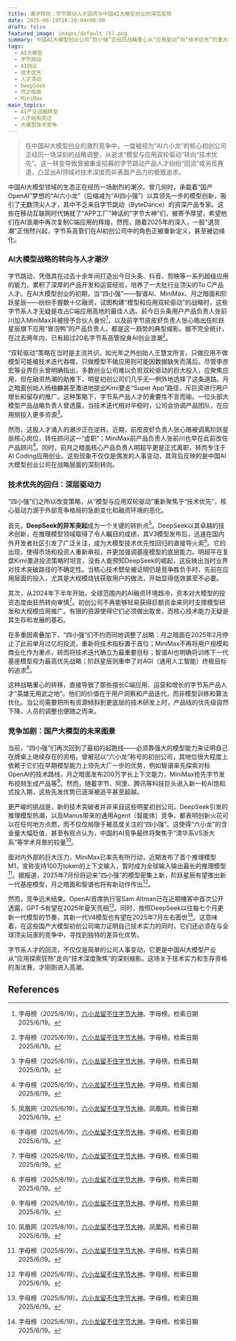 ```yaml
---
title: 潮汐转向：字节跳动人才回流与中国AI大模型创业的深层变局
date: 2025-06-19T16:20:04+08:00
draft: false
featured_image: images/default (5).png
summary: 中国AI大模型创业公司“四小强”正经历战略重心从“应用驱动”向“技术优先”的重大转变。这一转变导致曾被重金挖角的字节跳动产品人才纷纷离职或被边缘化，以适应行业在DeepSeek崛起和融资收紧背景下对底层技术实力的极致追求。未来，这些初创公司需通过核心模型能力证明自身价值，以应对科技巨头和新晋技术玩家的激烈竞争。
tags: 
  - AI大模型
  - 字节跳动
  - AI创业
  - 技术优先
  - 人才流动
  - DeepSeek
  - 月之暗面
  - MiniMax
main_topics: 
  - AI产业战略转型
  - 人才结构变迁
  - 大模型技术竞争
---
```


> 在中国AI大模型创业的激烈竞争中，一度被视为“AI六小龙”的核心初创公司正经历一场深刻的战略调整，从追求“模型与应用双轮驱动”转向“技术优先”。这一转变导致曾被重金招募的字节跳动产品人才纷纷“回流”或另觅赛道，凸显出AI领域对技术深度而非表面产品力的极致追求。

中国AI大模型领域的生态正在经历一场剧烈的潮汐。曾几何时，承载着“国产OpenAI”梦想的“AI六小龙”（后缩减为“AI四小强”）以其领先一步的模型创新，吸引了无数顶尖人才，其中不乏来自字节跳动（ByteDance）的资深产品专家。这些在移动互联网时代铸就了“APP工厂”神话的“字节大神”们，被寄予厚望，希望他们在AI浪潮中再次复制C端应用的辉煌。然而，随着2025年的深入，一股“退货潮”正悄然兴起，字节系高管们在AI初创公司中的角色正被重新定义，甚至被边缘化。

### AI大模型战略的转向与人才潮汐

字节跳动，凭借其在过去十余年间打造出今日头条、抖音、剪映等一系列超级应用的能力，累积了深厚的产品开发和运营经验，培养了一大批行业顶尖的To C产品人才。在AI大模型创业的初期，当“四小强”——智谱AI、MiniMax、月之暗面和阶跃星辰——纷纷手握数十亿融资，试图构建“模型和应用双轮驱动”的战略时，这些字节系人才无疑是攻占C端应用高地的最佳人选。前今日头条用户产品负责人张前川加入MiniMax并被授予合伙人身份[^1]，以及前字节皮皮虾负责人张心皓出任阶跃星辰旗下应用“冒泡鸭”的产品负责人，都是这一趋势的典型缩影。据不完全统计，在过去两年内，已有超过20名字节系高管投身AI创业浪潮[^1]。

“双轮驱动”策略在当时是主流共识。如光年之外创始人王慧文所言，只做应用不做模型可能被技术迭代吞噬，只做模型不做应用则可能因数据缺失而落后。尽管李彦宏等业界巨头曾明确指出，多数创业公司难以负担双轮驱动的巨大投入，应聚焦应用，但在融资热潮的助推下，明星初创公司们几乎无一例外地选择了这条道路。月之暗面创始人杨植麟甚至激进地提出Kimi要走“Super App”路径，斥巨资进行用户增长和留存的推广。这种策略下，字节系产品人才的重要性不言而喻。一位头部大模型产品战略负责人曾透露，当技术迭代相对平稳时，公司会协调产品团队，在应用侧投入更多资源[^1]。

然而，这股人才涌入的潮汐正在逆转。近期，前皮皮虾负责人张心皓被调离阶跃星辰核心岗位，转任顾问这一“虚职”；MiniMax前产品负责人张前川也早在此前改任产品顾问[^1]。同时，前月之暗面核心产品负责人明超平更是正式离职，转而专注于AI Coding应用创业。这些现象不仅仅是偶发的人事变动，其背后反映的是中国AI大模型创业公司在战略层面的深刻转向。

### 技术优先的回归：深层驱动力

“四小强”们之所以改变策略，从“模型与应用双轮驱动”重新聚焦于“技术优先”，核心驱动力源于外部竞争格局的急剧变化和融资环境的恶化。

首先，**DeepSeek的异军突起**成为一个关键的转折点[^2]。DeepSeek以其卓越的技术创新，在推理模型领域取得了令人瞩目的成绩，其V3模型发布后，迅速在国内外开发者社区引发了广泛关注，成为大模型技术优先性回归的直接导火索[^1]。它的出现，使得市场和投资人重新审视，并更加强调基座模型的底层能力。明超平在复盘Kimi激进投流策略时坦言，没有人能预知DeepSeek的崛起，这反映出当时业界对技术突破路径的不确定性。当核心技术壁垒被证明仍是竞争胜负手时，先前在应用层面的投入，尤其是大规模烧钱获取用户的做法，开始显得低效甚至不必要。

其次，从2024年下半年开始，全球范围内的AI融资环境趋冷，资本对大模型的投资态度由狂热转向审慎[^1]。初创公司不再能够轻易获得巨额资金来同时支撑模型研发和大规模应用推广。有限的资源使得它们必须做出取舍，而核心技术能力无疑是其生存和发展的基石。

在多重因素叠加下，“四小强”们不约而同地调整了战略：月之暗面在2025年2月停止了此前单月过亿的投流，重新将技术指标置于首位；MiniMax不再将用户规模和商业化作为重点，转而将技术迭代确立为最重要目标；智谱AI也明确将训练下一代基座模型视为最高优先战略；阶跃星辰则重申了对AGI（通用人工智能）终极目标的追求[^1]。

这种战略重心的转移，直接导致了那些擅长C端应用、运营和增长的字节系产品人才“英雄无用武之地”。他们的价值在于用户洞察和产品迭代，而非模型训练和算法优化。当公司需要把所有资源倾斜到更底层的技术研发上时，产品线的优先级自然下降，人员的调整也便随之而来。

### 竞争加剧：国产大模型的未来图景

当前，“四小强”们再次回到了最初的起跑线——必须靠强大的模型能力来证明自己在牌桌上继续存在的资格。曾被冠以“六小龙”称号的初创公司，其地位很大程度上依赖于它们在早期模型能力上领先大厂一步的优势，例如智谱率先探索对标OpenAI的技术路线，月之暗面发布200万字长上下文能力，MiniMax抢先字节发布视频生成产品等[^1]。然而，随着字节、阿里、腾讯等科技巨头进入新一轮AI饱和式投入期，这些先发优势已逐渐被追平甚至超越。

更严峻的挑战是，新的技术突破者并非来自这些明星初创公司。DeepSeek引发的推理模型热潮，以及Manus带来的通用Agent（智能体）竞争，都表明创新火花可以在任何地方点燃，而不仅仅局限于被高度关注的“四小强”。这使得“六小龙”的含金量大幅贬值，甚至有观点认为，中国的AI竞争最终将聚焦于“清华系VS浙大系”等学术背景的较量[^2]。

面对内外部的巨大压力，MiniMax已率先有所行动，近期发布了首个推理模型M1，宣称支持100万token的上下文输入，暂时成为全球输入输出最长的推理模型[^1]。据报道，2025年7月份将迎来“四小强”的模型密集上新，阶跃星辰有望推出新一代基座模型，月之暗面和智谱也将有新动作传出[^1]。

然而，竞争远未结束。OpenAI首席执行官Sam Altman已在近期播客中首次公开透露，GPT-5有望在2025年夏天亮相[^1]。同时，按照DeepSeek以往每七个月更新一代模型的节奏，其新一代V4模型也有望在2025年7月左右面世[^1]。这意味着，在这些国产大模型初创公司竭力证明自己技术实力的同时，它们还必须在与全球顶尖玩家的竞争中，寻找到独特的差异化优势。

字节系人才的回流，不仅仅是简单的公司人事变动，它更是中国AI大模型产业从“应用探索狂热”走向“技术深度聚焦”的深刻缩影。这场关于技术实力和生存资格的淘汰赛，才刚刚进入高潮。

## References
[^1]: 字母榜（2025/6/19）。[六小龙留不住字节大神](https://mp.weixin.qq.com/s?__biz=MzI2NjU1MTcwMA==&amp;mid=2247549086&amp;idx=1&amp;sn=9a06d3780e75fd4a367e1ad59e63bbd2&amp;chksm=eb9afc82bc405409d29bbca455e7932c95247864fc9f2119cd41665b9ebb742b9b3484e8c7f0&amp;scene=0&amp;xtrack=1#rd)。字母榜。检索日期2025/6/19。
[^2]: 凤凰网（2025/6/19）。[六小龙留不住字节大神](https://i.ifeng.com/c/8kJFNvuIwwK)。凤凰网。检索日期2025/6/19。
